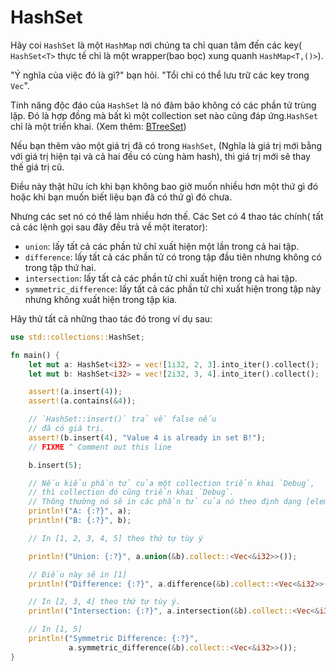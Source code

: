 # HashSet
Hãy coi `HashSet` là một `HashMap` nơi chúng ta chỉ quan tâm đến các key( `HashSet<T>` thực tế chỉ là một wrapper(bao bọc) xung quanh `HashMap<T,()>`).

"Ý nghĩa của việc đó là gì?" bạn hỏi. "Tổi chỉ có thể lưu trữ các key trong `Vec`".

Tính năng độc đáo của `HashSet` là nó đảm bảo không có các phần tử trùng lặp. Đó là hợp đồng mà bất kì một collection set nào cũng đáp ứng.`HashSet` chỉ là một triển khai. (Xem thêm: [BTreeSet](https://doc.rust-lang.org/std/collections/struct.BTreeSet.html))

Nếu bạn thêm vào một giá trị đã có trong `HashSet`, (Nghĩa là giá trị mới bằng với giá trị hiện tại và cả hai đều có cùng hàm hash), thì giá trị mới sẽ thay thế giá trị cũ.

Điều này thật hữu ích khi bạn không bao giờ muốn nhiều hơn một thứ gì đó hoặc khi bạn muốn biết liệu bạn đã có thứ gì đó chưa.

Nhưng các set nó có thể làm nhiều hơn thế.
Các Set có 4 thao tác chính( tất cả các lệnh gọi sau đây đều trả về một iterator):

- `union`: lấy tất cả các phần tử  chỉ xuất hiện một lần trong cả hai tập.
- `difference`: lấy tất cả các phần tử có trong tập đầu tiên nhưng không có trong tập thứ hai.
- `intersection`: lấy tất cả các phần tử chỉ xuất hiện trong cả hai tập.
- `symmetric_difference`: lấy tất cả các phần tử  chỉ xuất hiện trong tập này nhưng không xuất hiện trong tập kia. 

Hãy thử tất cả những thao tác đó trong ví dụ sau:

```rust
use std::collections::HashSet;

fn main() {
    let mut a: HashSet<i32> = vec![1i32, 2, 3].into_iter().collect();
    let mut b: HashSet<i32> = vec![2i32, 3, 4].into_iter().collect();

    assert!(a.insert(4));
    assert!(a.contains(&4));

    // `HashSet::insert()` trả về false nếu
    // đã có giá trị.
    assert!(b.insert(4), "Value 4 is already in set B!");
    // FIXME ^ Comment out this line

    b.insert(5);

    // Nếu kiểu phần tử của một collection triển khai `Debug`,
    // thì collection đó cũng triển khai `Debug`. 
    // Thông thường nó sẽ in các phần tử của nó theo định dạng [elem1, elem2, ...]`
    println!("A: {:?}", a);
    println!("B: {:?}", b);

    // In [1, 2, 3, 4, 5] theo thứ tự tùy ý

    println!("Union: {:?}", a.union(&b).collect::<Vec<&i32>>());

    // Điều này sẽ in [1]
    println!("Difference: {:?}", a.difference(&b).collect::<Vec<&i32>>());

    // In [2, 3, 4] theo thứ tự tùy ý.
    println!("Intersection: {:?}", a.intersection(&b).collect::<Vec<&i32>>());

    // In [1, 5]
    println!("Symmetric Difference: {:?}",
             a.symmetric_difference(&b).collect::<Vec<&i32>>());
}
```





